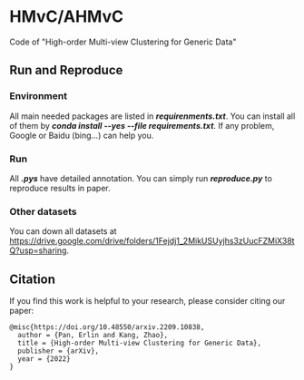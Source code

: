 # HMvC/AHMvC
Code of "High-order Multi-view Clustering for Generic Data"  

## Run and Reproduce

### Environment
All main needed packages are listed in ***requirenments.txt***. You can install all of them by ***conda install --yes --file requirements.txt***. If any problem, Google or Baidu (bing...) can help you.
### Run
All ***.pys*** have detailed annotation. You can simply run ***reproduce.py*** to reproduce results in paper.
### Other datasets
You can down all datasets at <https://drive.google.com/drive/folders/1Fejdj1_2MikUSUyjhs3zUucFZMiX38tQ?usp=sharing>.

## Citation
If you find this work is helpful to your research, please consider citing our paper:

```
@misc{https://doi.org/10.48550/arxiv.2209.10838,
  author = {Pan, Erlin and Kang, Zhao},
  title = {High-order Multi-view Clustering for Generic Data},
  publisher = {arXiv},
  year = {2022}
}
```
